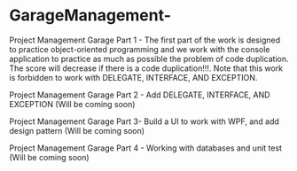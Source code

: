 # GarageManagement-
Project Management Garage Part 1 - The first part of the work is designed to practice object-oriented programming
and we work with the console application to practice as much as possible the problem of code duplication.
The score will decrease if there is a code duplication!!!.
Note that this work is forbidden to work with DELEGATE, INTERFACE, AND EXCEPTION.

Project Management Garage Part 2 - Add DELEGATE, INTERFACE, AND EXCEPTION (Will be coming soon)

Project Management Garage Part 3- Build a UI to work with WPF, and add design pattern (Will be coming soon) 

Project Management Garage Part 4 - Working with databases and unit test (Will be coming soon)
